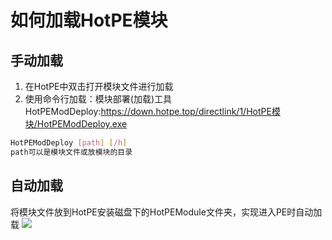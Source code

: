 # 如何加载HotPE模块
## 手动加载
1. 在HotPE中双击打开模块文件进行加载
2. 使用命令行加载：模块部署(加载)工具HotPEModDeploy:https://down.hotpe.top/directlink/1/HotPE模块/HotPEModDeploy.exe
```bash
HotPEModDeploy [path] [/h]
path可以是模块文件或放模块的目录
```

## 自动加载
将模块文件放到HotPE安装磁盘下的HotPEModule文件夹，实现进入PE时自动加载
![](https://pan.hotpe.top/api/v3/file/source/143/U.png?sign=I18jhycAg7_ZB7k0rWyewmcoz72xHs8hs8MgGVUDa1A%3D%3A0)